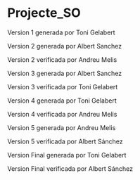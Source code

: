 # Projecte_SO
Version 1 generada por Toni Gelabert

Version 2 generada por Albert Sanchez

Version 2 verificada por Andreu Melis

Version 3 generada por Albert Sanchez

Version 3 verificada por Toni Gelabert

Version 4 generada por Toni Gelabert

Version 4 verificada por Andreu Melis

Version 5 generada por Andreu Melis

Version 5 verificada por Albert Sánchez

Version Final generada por Toni Gelabert

Version Final verificada por Albert Sánchez
